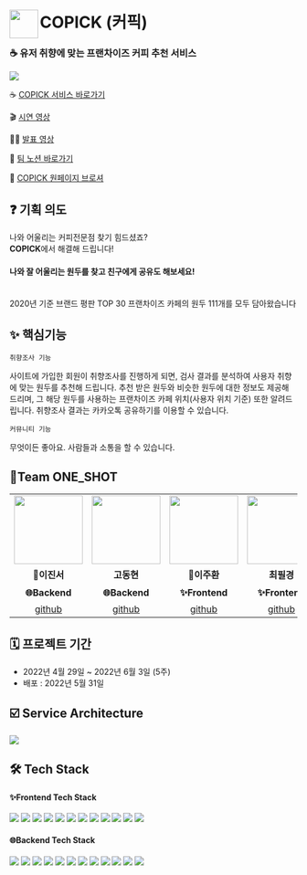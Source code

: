 
# <img src="https://velog.velcdn.com/images/leejuhwan/post/f2763664-0065-4375-9f36-4d30f93bee50/image.png" align=left width=50 /> COPICK (커픽)
### ☕ 유저 취향에 맞는 프랜차이즈 커피 추천 서비스
<img src="https://velog.velcdn.com/images/leejuhwan/post/da4a8459-7475-4763-b5db-2ecde8228efe/image.png" />

☕ [COPICK 서비스 바로가기](https://copick.site)

🎬 [시연 영상](https://youtu.be/WImMtgfxUvo)

🧑‍💻 [발표 영상]()

📝 <a href='https://sparkling-glasses-136.notion.site/8-2eef73a6efd549118a88dfd258491915' target='_blank'>팀 노션 바로가기</a>

🔗 [COPICK 원페이지 브로셔](https://sparkling-glasses-136.notion.site/COPICK-d87f9034974844ec8bef83d0683cbb87)

## ❓ 기획 의도
나와 어울리는 커피전문점 찾기 힘드셨죠?<br/>
**COPICK**에서 해결해 드립니다!<br/>
#### 나와 잘 어울리는 원두를 찾고 친구에게 공유도 해보세요!<br/><br/>
2020년 기준 브랜드 평판 TOP 30 프랜차이즈 카페의 원두 111개를 모두 담아왔습니다

## ✨ 핵심기능
`취향조사 기능`

사이트에 가입한 회원이 취향조사를 진행하게 되면, 검사 결과를 분석하여 사용자 취향에 맞는 원두를 추천해 드립니다. 추천 받은 원두와 비슷한 원두에 대한 정보도 제공해 드리며, 그 해당 원두를 사용하는 프랜차이즈 카페 위치(사용자 위치 기준) 또한 알려드립니다. 취향조사 결과는 카카오톡 공유하기를 이용할 수 있습니다.

`커뮤니티 기능`

무엇이든 좋아요. 사람들과 소통을 할 수 있습니다.

## 📌Team ONE_SHOT
<table>
  <tr>
    <td align="center"><a href="https://github.com/jinsDevelopment" target='_blank'><img src="https://avatars.githubusercontent.com/u/101075624?v=4" width="120px" /></a></td>
    <td align="center"><a href="https://github.com/devgusehdrh" target='_blank'><img src="https://avatars.githubusercontent.com/u/98457348?v=4" width="120px" /></a>
    <td align="center"><a href="https://github.com/JuhwanLeeKR" target='_blank'><img src="https://avatars.githubusercontent.com/u/87694150?v=4" width="120px" /></a></td>
    <td align="center"><a href="https://github.com/cpk0709" target='_blank'><img src="https://avatars.githubusercontent.com/u/48235884?v=4" width="120px" /></a></td>
       <td align="center"><a href="https://www.behance.net/journeyyykc989" target='_blank'><img src="https://user-images.githubusercontent.com/87694150/166095094-ca236f26-1641-43ef-a99d-dc9a219afc64.jpg" width="120px" /></a></td>
    <td align="center"><a href="https://drive.google.com/file/d/1_0z0azpa-3Kum1YUJZ6ldboBBR8hbJ1T/view" target='_blank'><img src="https://user-images.githubusercontent.com/87694150/166094342-87f74f72-4913-4ecf-b7f3-4e0667f89f0a.png" width="120px" /></a></td>
  </tr>
  <tr>
        <td align="center"><strong>🔰이진서</strong></td>
    <td align="center"><strong>고동현</strong></td>
    <td align="center" vertical-align='middle'><strong>🔰이주환</strong></td>
    <td align="center"><strong>최필경</strong></td>
        <td align="center"><strong>김지원</strong></td>
    <td align="center"><strong>김하슬</strong></td>
    
  </tr>
  <tr>
        <td align="center"><b>🌐Backend</b></td>
    <td align="center"><b>🌐Backend</b></td>
    <td align="center"><b>✨Frontend</b></td>
    <td align="center"><b>✨Frontend</b></td>
        <td align="center"><b>🖌️UI & UX</b></td>
    <td align="center"><b>🖌️UI & UX</b></td>
  </tr>
    <tr>
            <td align="center"><a href="https://github.com/jinsDevelopment" target='_blank'>github</a></td>
    <td align="center"><a href="https://github.com/devgusehdrh" target='_blank'>github</a></td>
      <td align="center"><a href="https://github.com/JuhwanLeeKR" target='_blank'>github</a></td>
    <td align="center"><a href="https://github.com/cpk0709" target='_blank'>github</a></td>
            <td align="center"><a href="https://www.behance.net/journeyyykc989" target='_blank'>portfolio</a></td>
          <td align="center"><a href='https://drive.google.com/file/d/1_0z0azpa-3Kum1YUJZ6ldboBBR8hbJ1T/view'>portfolio</a><br/></td>
  </tr>
</table>

## 🗓 프로젝트 기간
- 2022년 4월 29일 ~ 2022년 6월 3일 (5주)
- 배포 : 2022년 5월 31일

## ☑️ Service Architecture
<img src="https://velog.velcdn.com/images/leejuhwan/post/ca8b9a82-3059-4c2c-80d6-7054726b9110/image.png" />

## 🛠️ Tech Stack
#### ✨Frontend Tech Stack
<div align='left'>
  <img src="https://img.shields.io/badge/react-282C34?style=for-the-badge&logo=react&logoColor=61DAFB">
  <img src="https://img.shields.io/badge/TypeScript-3178C6?style=for-the-badge&logo=TypeScript&logoColor=white">
  <img src="https://img.shields.io/badge/html5-E34F26?style=for-the-badge&logo=html5&logoColor=white">
  <img src="https://img.shields.io/badge/CSS-1572B6?style=for-the-badge&logo=CSS3&logoColor=white">
  <img src="https://img.shields.io/badge/redux-764ABC?style=for-the-badge&logo=redux&logoColor=white">
  <img src="https://img.shields.io/badge/TailwindCSS-0B1120?style=for-the-badge&logo=TailwindCSS&logoColor=38BDF8">
  <img src="https://img.shields.io/badge/axios-671DDF?style=for-the-badge&logo=axios&logoColor=FFFFFF">
  <img src="https://img.shields.io/badge/GitHub%20Actions-0D1117?style=for-the-badge&logo=GitHubActions&logoColor=2088FF"/>
  <img src="https://img.shields.io/badge/AWS%20S3-232F3E?style=for-the-badge&logo=AmazonAWS&logoColor=FF9A00"/>
  <img src="https://img.shields.io/badge/AWS%20CloudFront-232F3E?style=for-the-badge&logo=AmazonAWS&logoColor=FF9A00"/>
  <img src="https://img.shields.io/badge/AWS%20Route%2053-232F3E?style=for-the-badge&logo=AmazonAWS&logoColor=FF9A00"/>
  <img src="https://img.shields.io/badge/PWA-5A0FC8?style=for-the-badge&logo=PWA&logoColor=white"/>
</div>

#### 🌐Backend Tech Stack
<div align='left'>
  <img src="https://img.shields.io/badge/java-0D8AC7?style=for-the-badge&logo=java&logoColor=white">
  <img src="https://img.shields.io/badge/SPRING%20BOOT-6DB33F?style=for-the-badge&logo=SpringBoot&logoColor=white">
  <img src="https://img.shields.io/badge/QUERY%20DSL-E34F26?style=for-the-badge&logo=QUERYDSL&logoColor=0282C4">
  <img src="https://img.shields.io/badge/Gradle-02303A?style=for-the-badge&logo=Gradle&logoColor=white">
  <img src="https://img.shields.io/badge/mysql-4479A1?style=for-the-badge&logo=mysql&logoColor=white">
  <img src="https://img.shields.io/badge/Redis-DC382D?style=for-the-badge&logo=Redis&logoColor=white">
  <img src="https://img.shields.io/badge/GitHub%20Actions-0D1117?style=for-the-badge&logo=GitHubActions&logoColor=2088FF"/>
  <img src="https://img.shields.io/badge/AWS%20EC2-232F3E?style=for-the-badge&logo=AmazonAWS&logoColor=FF9A00"/>
  <img src="https://img.shields.io/badge/AWS%20S3-232F3E?style=for-the-badge&logo=AmazonAWS&logoColor=FF9A00"/>
  <img src="https://img.shields.io/badge/AWS%20CODEDEPLOY-232F3E?style=for-the-badge&logo=AmazonAWS&logoColor=FF9A00"/>
  <img src="https://img.shields.io/badge/APACHE%20JMETER-D22128?style=for-the-badge&logo=APACHEJMETER&logoColor=FFFFFF">
  <img src="https://img.shields.io/badge/NGINX-009639?style=for-the-badge&logo=NGINX&logoColor=white"/>
</div>
